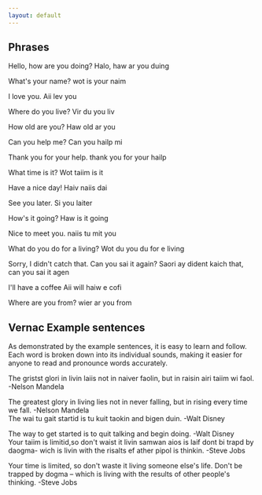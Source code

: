 ```yaml
---
layout: default
---
```


## Phrases

Hello, how are you doing? 
Halo, haw ar you duing

What's your name? 
wot is your naim

I love you.
Aii lev you

Where do you live? 
Vir du you liv

How old are you?
Haw old ar you

Can you help me? 
Can you hailp mi

Thank you for your help. 
thank you for your hailp

What time is it? 
Wot taiim is it

Have a nice day! 
Haiv naiis dai

See you later. 
Si you laiter

How's it going? 
Haw is it going

Nice to meet you.
naiis tu mit you

What do you do for a living? 
Wot du you du for e living

Sorry, I didn't catch that. Can you sai it again? 
Saori ay dident kaich that, can you sai it agen

I'll have a coffee
Aii will haiw e cofi

Where are you from? 
wier ar you from


## Vernac Example sentences

As demonstrated by the example sentences, it is easy to learn and follow. Each word is broken down into its individual sounds, making it easier for anyone to read and pronounce words accurately. 



The gristst glori in livin laiis not in naiver faolin, but in raisin airi taiim wi faol.  -Nelson Mandela

The greatest glory in living lies not in never falling, but in rising every time we fall. -Nelson Mandela
<br>
The wai tu gait startid is tu kuit taokin and bigen duin. -Walt Disney

The way to get started is to quit talking and begin doing. -Walt Disney
<br>
Your taiim is limitid,so don't waist it livin samwan aios  is laif dont bi trapd  by daogma- wich is livin with the risalts ef ather pipol is thinkin. -Steve Jobs

Your time is limited, so don't waste it living someone else's life. Don't be trapped by dogma – which is living with the results of other people's thinking. -Steve Jobs
<br>


